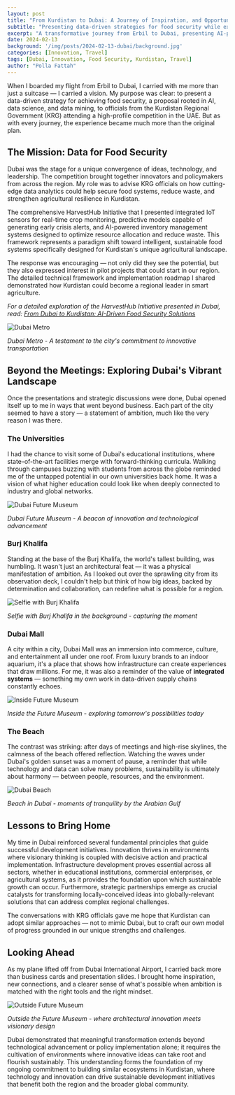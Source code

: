 ```yaml
---
layout: post
title: "From Kurdistan to Dubai: A Journey of Inspiration, and Opportunity"
subtitle: "Presenting data-driven strategies for food security while exploring Dubai's vibrant landscape of innovation"
excerpt: "A transformative journey from Erbil to Dubai, presenting AI-powered food security solutions to KRG officials while discovering the city's remarkable blend of ambition, technology, and vision for the future."
date: 2024-02-13
background: '/img/posts/2024-02-13-dubai/background.jpg'
categories: [Innovation, Travel]
tags: [Dubai, Innovation, Food Security, Kurdistan, Travel]
author: "Polla Fattah"
---
```


When I boarded my flight from Erbil to Dubai, I carried with me more than just a suitcase — I carried a vision. My purpose was clear: to present a data-driven strategy for achieving food security, a proposal rooted in AI, data science, and data mining, to officials from the Kurdistan Regional Government (KRG) attending a high-profile competition in the UAE. But as with every journey, the experience became much more than the original plan.

## The Mission: Data for Food Security

Dubai was the stage for a unique convergence of ideas, technology, and leadership. The competition brought together innovators and policymakers from across the region. My role was to advise KRG officials on how cutting-edge data analytics could help secure food systems, reduce waste, and strengthen agricultural resilience in Kurdistan.

The comprehensive HarvestHub Initiative that I presented integrated IoT sensors for real-time crop monitoring, predictive models capable of generating early crisis alerts, and AI-powered inventory management systems designed to optimize resource allocation and reduce waste. This framework represents a paradigm shift toward intelligent, sustainable food systems specifically designed for Kurdistan's unique agricultural landscape.

The response was encouraging — not only did they see the potential, but they also expressed interest in pilot projects that could start in our region. The detailed technical framework and implementation roadmap I shared demonstrated how Kurdistan could become a regional leader in smart agriculture.

<div class="text-center my-4">
  <p class="text-muted"><em>For a detailed exploration of the HarvestHub Initiative presented in Dubai, read: <a href="/innovation/agriculture/2024/02/14/dubai-food-security.html">From Dubai to Kurdistan: AI-Driven Food Security Solutions</a></em></p>
</div>

<div class="text-center">
  <img src="/img/posts/2024-02-13-dubai/dubai-visit-1.jpg" alt="Dubai Metro" class="img-fluid rounded" style="max-width: 100%; height: auto;">
  <p class="text-muted mt-2"><em>Dubai Metro - A testament to the city's commitment to innovative transportation</em></p>
</div>

## Beyond the Meetings: Exploring Dubai's Vibrant Landscape

Once the presentations and strategic discussions were done, Dubai opened itself up to me in ways that went beyond business. Each part of the city seemed to have a story — a statement of ambition, much like the very reason I was there.

### The Universities

I had the chance to visit some of Dubai's educational institutions, where state-of-the-art facilities merge with forward-thinking curricula. Walking through campuses buzzing with students from across the globe reminded me of the untapped potential in our own universities back home. It was a vision of what higher education could look like when deeply connected to industry and global networks.

<div class="text-center my-4">
  <img src="/img/posts/2024-02-13-dubai/dubai-visit-6.jpg" alt="Dubai Future Museum" class="img-fluid rounded" style="max-width: 100%; height: auto;">
  <p class="text-muted mt-2"><em>Dubai Future Museum - A beacon of innovation and technological advancement</em></p>
</div>

### Burj Khalifa

Standing at the base of the Burj Khalifa, the world's tallest building, was humbling. It wasn't just an architectural feat — it was a physical manifestation of ambition. As I looked out over the sprawling city from its observation deck, I couldn't help but think of how big ideas, backed by determination and collaboration, can redefine what is possible for a region.

<div class="text-center my-4">
  <img src="/img/posts/2024-02-13-dubai/dubai-visit-4.jpg" alt="Selfie with Burj Khalifa" class="img-fluid rounded" style="max-width: 100%; height: auto;">
  <p class="text-muted mt-2"><em>Selfie with Burj Khalifa in the background - capturing the moment</em></p>
</div>

### Dubai Mall

A city within a city, Dubai Mall was an immersion into commerce, culture, and entertainment all under one roof. From luxury brands to an indoor aquarium, it's a place that shows how infrastructure can create experiences that draw millions. For me, it was also a reminder of the value of **integrated systems** — something my own work in data-driven supply chains constantly echoes.

<div class="text-center my-4">
  <img src="/img/posts/2024-02-13-dubai/dubai-visit-7.jpg" alt="Inside Future Museum" class="img-fluid rounded" style="max-width: 100%; height: auto;">
  <p class="text-muted mt-2"><em>Inside the Future Museum - exploring tomorrow's possibilities today</em></p>
</div>

### The Beach

The contrast was striking: after days of meetings and high-rise skylines, the calmness of the beach offered reflection. Watching the waves under Dubai's golden sunset was a moment of pause, a reminder that while technology and data can solve many problems, sustainability is ultimately about harmony — between people, resources, and the environment.

<div class="text-center my-4">
  <img src="/img/posts/2024-02-13-dubai/dubai-visit-5.jpg" alt="Dubai Beach" class="img-fluid rounded" style="max-width: 100%; height: auto;">
  <p class="text-muted mt-2"><em>Beach in Dubai - moments of tranquility by the Arabian Gulf</em></p>
</div>

## Lessons to Bring Home

My time in Dubai reinforced several fundamental principles that guide successful development initiatives. Innovation thrives in environments where visionary thinking is coupled with decisive action and practical implementation. Infrastructure development proves essential across all sectors, whether in educational institutions, commercial enterprises, or agricultural systems, as it provides the foundation upon which sustainable growth can occur. Furthermore, strategic partnerships emerge as crucial catalysts for transforming locally-conceived ideas into globally-relevant solutions that can address complex regional challenges.

The conversations with KRG officials gave me hope that Kurdistan can adopt similar approaches — not to mimic Dubai, but to craft our own model of progress grounded in our unique strengths and challenges.

## Looking Ahead

As my plane lifted off from Dubai International Airport, I carried back more than business cards and presentation slides. I brought home inspiration, new connections, and a clearer sense of what's possible when ambition is matched with the right tools and the right mindset.

<div class="text-center my-4">
  <img src="/img/posts/2024-02-13-dubai/dubai-visit-8.jpg" alt="Outside Future Museum" class="img-fluid rounded" style="max-width: 100%; height: auto;">
  <p class="text-muted mt-2"><em>Outside the Future Museum - where architectural innovation meets visionary design</em></p>
</div>

Dubai demonstrated that meaningful transformation extends beyond technological advancement or policy implementation alone; it requires the cultivation of environments where innovative ideas can take root and flourish sustainably. This understanding forms the foundation of my ongoing commitment to building similar ecosystems in Kurdistan, where technology and innovation can drive sustainable development initiatives that benefit both the region and the broader global community.